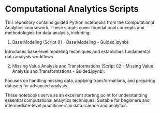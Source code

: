 # Computational Analytics Scripts

This repository contains guided Python notebooks from the Computational Analytics coursework. These scripts cover foundational concepts and methodologies for data analysis, including:

1. Base Modeling (Script 01 - Base Modeling - Guided.ipynb):

Introduces base-level modeling techniques and establishes fundamental data analysis workflows.

2. Missing Value Analysis and Transformations (Script 02 - Missing Value Analysis and Transformations - Guided.ipynb):

Focuses on handling missing data, applying transformations, and preparing datasets for advanced analysis.

These notebooks serve as an excellent starting point for understanding essential computational analytics techniques. Suitable for beginners and intermediate-level practitioners in data science and analytics.
